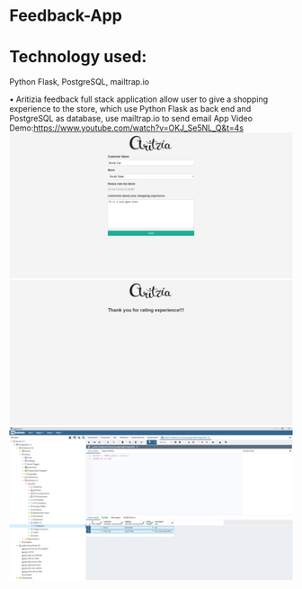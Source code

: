 # Feedback-App 
# Technology used:
Python Flask, PostgreSQL, mailtrap.io

•	Aritizia feedback full stack application allow user to give a shopping experience to the store, which use Python Flask as back end and PostgreSQL as database, use mailtrap.io to send email
App Video Demo:https://www.youtube.com/watch?v=OKJ_Se5NL_Q&t=4s
![alt text](https://github.com/xiaohua2003/Feedback-App/blob/master/form.png)
![alt text](https://github.com/xiaohua2003/Feedback-App/blob/master/thanks.png)
![alt text](https://github.com/xiaohua2003/Feedback-App/blob/master/database%20image.png)
